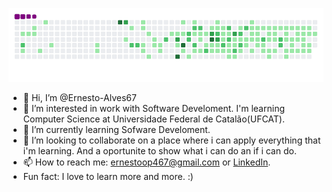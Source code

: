 ![snake svg](https://github.com/Ernesto-Alves67/Ernesto-Alves67/blob/output/github-contribution-grid-snake.gif)

- 👋 Hi, I’m @Ernesto-Alves67
- 👀 I’m interested in work with Software Develoment. I'm learning Computer Science at Universidade Federal de Catalão(UFCAT).
- 🌱 I’m currently learning Sofware Develoment.
- 💞️ I’m looking to collaborate on a place where i can apply everything that i'm learning. And a oportunite to show what i can do an if i can do.
- 📫 How to reach me: ernestoop467@gmail.com or [LinkedIn](https://www.linkedin.com/in/ernesto-a-5233b222b/).
- Fun fact: I love to learn more and more. :)

<!---
Ernesto-Alves67/Ernesto-Alves67 is a ✨ special ✨ repository because its `README.md` (this file) appears on your GitHub profile.
You can click the Preview link to take a look at your changes.
--->
